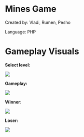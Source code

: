# Mines Game
Created by: Vladi, Rumen, Pesho

Language: PHP

# Gameplay Visuals
**Select level:**


![](http://git.dartsbg.eu:3000/lukas/test/raw/master/readme_visuals/select_level.png)

**Gameplay:**


![](http://git.dartsbg.eu:3000/lukas/test/raw/master/readme_visuals/gameplay_screenshot.png)

**Winner:**


![](http://git.dartsbg.eu:3000/lukas/test/raw/master/readme_visuals/winner.png)

**Loser:**


![](http://git.dartsbg.eu:3000/lukas/test/raw/master/readme_visuals/game_over.png)